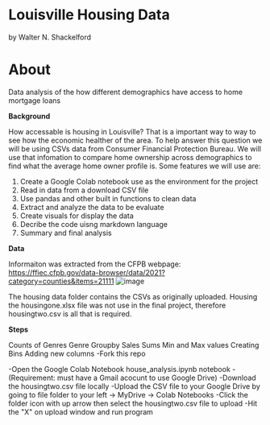 # Louisville Housing Data
by Walter N. Shackelford

# About
Data analysis of the how different demographics have access to home mortgage loans

**Background**

How accessable is housing in Louisville? That is a important way to way to see how the economic healther of the area. To help answer this question we will be using CSVs data from Consumer Financial Protection Bureau. We will use that infomation to compare home ownership across demographics to find what the average home owner profile is.  Some features we will use are:

  1. Create a Google Colab notebook use as the environment for the project
  2. Read in data from a download CSV file
  3. Use pandas and other built in functions to clean data
  4. Extract and analyze the data to be evaluate
  5. Create visuals for display the data
  6. Decribe the code uisng markdown language
  7. Summary and final analysis

**Data**

Informaiton was extracted from the CFPB webpage: https://ffiec.cfpb.gov/data-browser/data/2021?category=counties&items=21111
![image](https://user-images.githubusercontent.com/122495946/230397381-c702262a-318d-48f1-973f-789f0281751f.png)

The housing data folder contains the CSVs as originally uploaded. Housing the housingone.xlsx file was not use in the final project, therefore housingtwo.csv is all that is required.

**Steps**

Counts of Genres
Genre Groupby
Sales Sums
Min and Max values
Creating Bins
Adding new columns
-Fork this repo

-Open the Google Colab Notebook house_analysis.ipynb notebook
-(Requirement: must have a Gmail acocunt to use Google Drive)
-Download the housingtwo.csv file locally 
-Upload the CSV file to your Google Drive by going to file folder to your left -> MyDrive -> Colab Notebooks 
-Click the folder icon with up arrow then select the housingtwo.csv file to upload
-Hit the "X" on upload window and run program





